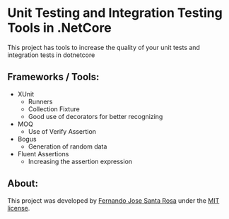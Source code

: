 
Unit Testing and Integration Testing Tools in .NetCore
=====================
This project has tools to increase the quality of your unit tests and integration tests in dotnetcore

## Frameworks / Tools:

- XUnit
  - Runners
  - Collection Fixture
  - Good use of decorators for better recognizing
- MOQ
  - Use of Verify Assertion
- Bogus
  - Generation of random data
- Fluent Assertions
  - Increasing the assertion expression

## About:
This project was developed by [Fernando Jose Santa Rosa](https://fernandojs.com) under the [MIT license](LICENSE).
